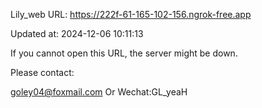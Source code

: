 Lily_web URL: https://222f-61-165-102-156.ngrok-free.app

Updated at: 2024-12-06 10:11:13

If you cannot open this URL, the server might be down.

Please contact: 

goley04@foxmail.com Or Wechat:GL_yeaH